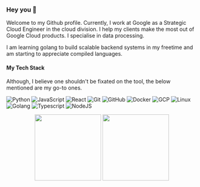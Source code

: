 ### Hey you 👋
Welcome to my Github profile. Currently, I work at Google as a Strategic Cloud Engineer in the cloud division. I help my clients make the most out of Google Cloud products. I specialise in data processing.

I am learning golang to build scalable backend systems in my freetime and am starting to appreciate compiled languages. 

#### My Tech Stack
Although, I believe one shouldn't be fixated on the tool, the below mentioned are my go-to ones. 

<p>
 <img alt="Python" src="https://img.shields.io/badge/python-%2314354C.svg?style=for-the-badge&logo=python&logoColor=white"/>
  <img alt="JavaScript" src="https://img.shields.io/badge/javascript-%23323330.svg?style=for-the-badge&logo=javascript&logoColor=%23F7DF1E"/>
  <img alt="React" src="https://img.shields.io/badge/react-%2320232a.svg?style=for-the-badge&logo=react&logoColor=%2361DAFB"/>
  <img alt="Git" src="https://img.shields.io/badge/git-%23F05033.svg?style=for-the-badge&logo=git&logoColor=white"/>
  <img alt="GitHub" src="https://img.shields.io/badge/github-%23121011.svg?style=for-the-badge&logo=github&logoColor=white"/>
  <img alt="Docker" src="https://img.shields.io/badge/docker-%232496ED.svg?style=for-the-badge&logo=docker&logoColor=white"/>
  <img alt="GCP" src="https://img.shields.io/badge/Google_Cloud-%23EA4335.svg?style=for-the-badge&logo=google-cloud&logoColor=white"/>
  <img alt="Linux" src="https://img.shields.io/badge/Linux-%2358A1B0.svg?style=for-the-badge&logo=linux&logoColor=white"/>
  <img alt="Golang" src="https://img.shields.io/badge/Go-%2300C7B7.svg?style=for-the-badge&logo=go&logoColor=white"/>
    <img alt="Typescript" src="https://img.shields.io/badge/TypeScript-%232B2B2B.svg?style=for-the-badge&logo=typescript&logoColor=white"/>
    <img alt="NodeJS" src="https://img.shields.io/badge/Node.js-%23783500.svg?style=for-the-badge&logo=node.js&logoColor=white"/>
</p>

<p align=center>
  <img height=175 align="center" src="https://github-readme-stats.vercel.app/api?username=satpreetmakhija&show_icons=true&theme=gotham">
   <img height=175 align="center" src="https://github-readme-stats.vercel.app/api/top-langs/?username=satpreetmakhija&title_color=2aa889&text_color=99d1ce&icon_color=2bbc8a&bg_color=0c1014&langs_count=8&layout=compact" />
</p>

<!--
**SatpreetMakhija/satpreetmakhija** is a ✨ _special_ ✨ repository because its `README.md` (this file) appears on your GitHub profile.

Here are some ideas to get you started:

- 🔭 I’m currently working on ...
- 🌱 I’m currently learning ...
- 👯 I’m looking to collaborate on ...
- 🤔 I’m looking for help with ...
- 💬 Ask me about ...
- 📫 How to reach me: ...
- 😄 Pronouns: ...
- ⚡ Fun fact: ...
 -->

